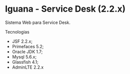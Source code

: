 Iguana - Service Desk (2.2.x)
=======
Sistema Web para Service Desk.

Tecnologias

 - JSF 2.2.x;
 - Primefaces 5.2;
 - Oracle JDK 1.7;
 - Mysql 5.6.x;
 - Glassfish 4.1;
 - AdminLTE 2.2.x